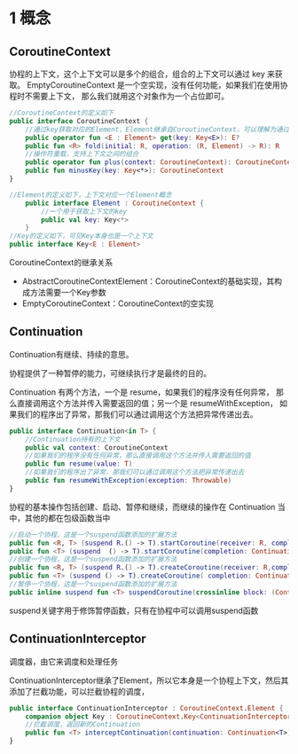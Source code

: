 # 1 概念

## CoroutineContext

协程的上下文，这个上下文可以是多个的组合，组合的上下文可以通过 key 来获取。
EmptyCoroutineContext 是一个空实现，没有任何功能，如果我们在使用协程时不需要上下文，
那么我们就用这个对象作为一个占位即可。

```kotlin
//CoroutineContext的定义如下
public interface CoroutineContext {
    //通过key获取对应的Element，Element继承自CoroutineContext，可以理解为通过key获取对应的上下文
    public operator fun <E : Element> get(key: Key<E>): E?
    public fun <R> fold(initial: R, operation: (R, Element) -> R): R
    //操作符重载，支持上下文之间的组合
    public operator fun plus(context: CoroutineContext): CoroutineContext
    public fun minusKey(key: Key<*>): CoroutineContext
}

//Element的定义如下，上下文对应一个Element概念
    public interface Element : CoroutineContext {
        //一个用于获取上下文的key
        public val key: Key<*>
    }
//Key的定义如下，可见Key本身也是一个上下文
public interface Key<E : Element>
```
CoroutineContext的继承关系

- AbstractCoroutineContextElement：CoroutineContext的基础实现，其构成方法需要一个Key参数
- EmptyCoroutineContext：CoroutineContext的空实现

## Continuation

Continuation有继续、持续的意思。

协程提供了一种暂停的能力，可继续执行才是最终的目的。

Continuation 有两个方法，一个是 resume，如果我们的程序没有任何异常，
那么直接调用这个方法并传入需要返回的值；另一个是 resumeWithException，
如果我们的程序出了异常，那我们可以通过调用这个方法把异常传递出去。

```kotlin
public interface Continuation<in T> {
    //Continuation持有的上下文
    public val context: CoroutineContext
    //如果我们的程序没有任何异常，那么直接调用这个方法并传入需要返回的值
    public fun resume(value: T)
    //如果我们的程序出了异常，那我们可以通过调用这个方法把异常传递出去
    public fun resumeWithException(exception: Throwable)
}
```

协程的基本操作包括创建、启动、暂停和继续，而继续的操作在 Continuation 当中，其他的都在包级函数当中

```kotlin
//启动一个协程，这是一个suspend函数添加的扩展方法
public fun <R, T> (suspend R.() -> T).startCoroutine(receiver: R, completion: Continuation<T>)
public fun <T> (suspend  () -> T).startCoroutine(completion: Continuation<T>) {}
//创建一个协程，这是一个suspend函数添加的扩展方法
public fun <R, T> (suspend R.() -> T).createCoroutine(receiver: R,completion: Continuation<T>): Continuation<Unit> = SafeContinuation(createCoroutineUnchecked(receiver, completion), COROUTINE_SUSPENDED)
public fun <T> (suspend () -> T).createCoroutine( completion: Continuation<T>): Continuation<Unit> 
//暂停一个协程，这是一个suspend函数添加的扩展方法
public inline suspend fun <T> suspendCoroutine(crossinline block: (Continuation<T>) -> Unit): T
```
suspend关键字用于修饰暂停函数，只有在协程中可以调用suspend函数

## ContinuationInterceptor 

调度器，由它来调度和处理任务

ContinuationInterceptor继承了Element，所以它本身是一个协程上下文，然后其添加了拦截功能，可以拦截协程的调度，

```kotlin
public interface ContinuationInterceptor : CoroutineContext.Element {
    companion object Key : CoroutineContext.Key<ContinuationInterceptor>
    //拦截调度，返回新的Continuation
    public fun <T> interceptContinuation(continuation: Continuation<T>): Continuation<T>
}
```


